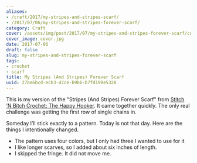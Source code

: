 ```yaml
---
aliases:
- /craft/2017/my-stripes-and-stripes-scarf/
- /2017/07/06/my-stripes-and-stripes-forever-scarf/
category: Craft
cover: /assets/img/post/2017/07/my-stripes-and-stripes-forever-scarf/cover.jpg
cover_image: cover.jpg
date: 2017-07-06
draft: false
slug: my-stripes-and-stripes-forever-scarf
tags:
- crochet
- scarf
title: My Stripes (And Stripes) Forever Scarf
uuid: 27be6bcd-ecb3-47ce-b9b6-b7fd190e5328
---
```


[Stitch ’N Bitch Crochet: The Happy Hooker]: https://www.goodreads.com/book/show/57512.Stitch_n_Bitch_Crochet

This is my version of the "Stripes (And Stripes) Forever Scarf" from [Stitch ’N
Bitch Crochet: The Happy Hooker][]. It came together quickly. The only real
challenge was getting the first row of single chains in.

Someday I’ll stick exactly to a pattern. Today is not that day. Here are the
things I intentionally changed.

* The pattern uses four colors, but I only had three I wanted to use for it
* I like longer scarves, so I added about six inches of length.
* I skipped the fringe. It did not move me.